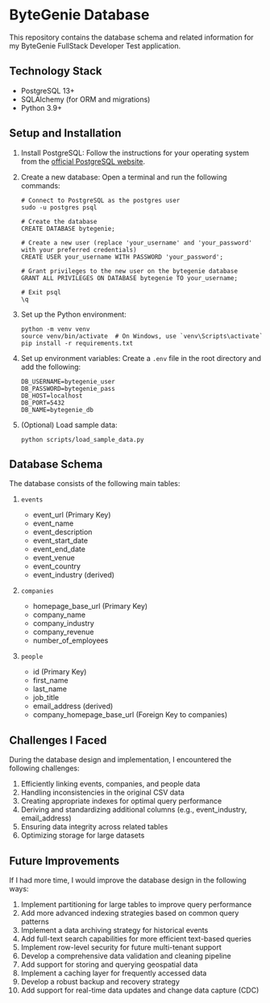 # ByteGenie Database

This repository contains the database schema and related information for my ByteGenie FullStack Developer Test application.

## Technology Stack

- PostgreSQL 13+
- SQLAlchemy (for ORM and migrations)
- Python 3.9+

## Setup and Installation

1. Install PostgreSQL:
   Follow the instructions for your operating system from the [official PostgreSQL website](https://www.postgresql.org/download/).

2. Create a new database:
   Open a terminal and run the following commands:

   ```
   # Connect to PostgreSQL as the postgres user
   sudo -u postgres psql

   # Create the database
   CREATE DATABASE bytegenie;

   # Create a new user (replace 'your_username' and 'your_password' with your preferred credentials)
   CREATE USER your_username WITH PASSWORD 'your_password';

   # Grant privileges to the new user on the bytegenie database
   GRANT ALL PRIVILEGES ON DATABASE bytegenie TO your_username;

   # Exit psql
   \q
   ```

3. Set up the Python environment:

   ```
   python -m venv venv
   source venv/bin/activate  # On Windows, use `venv\Scripts\activate`
   pip install -r requirements.txt
   ```

4. Set up environment variables:
   Create a `.env` file in the root directory and add the following:

   ```
   DB_USERNAME=bytegenie_user
   DB_PASSWORD=bytegenie_pass
   DB_HOST=localhost
   DB_PORT=5432
   DB_NAME=bytegenie_db
   ```

5. (Optional) Load sample data:
   ```
   python scripts/load_sample_data.py
   ```

## Database Schema

The database consists of the following main tables:

1. `events`

   - event_url (Primary Key)
   - event_name
   - event_description
   - event_start_date
   - event_end_date
   - event_venue
   - event_country
   - event_industry (derived)

2. `companies`

   - homepage_base_url (Primary Key)
   - company_name
   - company_industry
   - company_revenue
   - number_of_employees

3. `people`

   - id (Primary Key)
   - first_name
   - last_name
   - job_title
   - email_address (derived)
   - company_homepage_base_url (Foreign Key to companies)

## Challenges I Faced

During the database design and implementation, I encountered the following challenges:

1. Efficiently linking events, companies, and people data
2. Handling inconsistencies in the original CSV data
3. Creating appropriate indexes for optimal query performance
4. Deriving and standardizing additional columns (e.g., event_industry, email_address)
5. Ensuring data integrity across related tables
6. Optimizing storage for large datasets

## Future Improvements

If I had more time, I would improve the database design in the following ways:

1. Implement partitioning for large tables to improve query performance
2. Add more advanced indexing strategies based on common query patterns
3. Implement a data archiving strategy for historical events
4. Add full-text search capabilities for more efficient text-based queries
5. Implement row-level security for future multi-tenant support
6. Develop a comprehensive data validation and cleaning pipeline
7. Add support for storing and querying geospatial data
8. Implement a caching layer for frequently accessed data
9. Develop a robust backup and recovery strategy
10. Add support for real-time data updates and change data capture (CDC)
